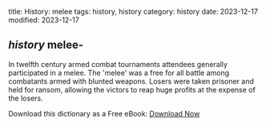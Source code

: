 title: History: melee
tags: history, history
category: history
date: 2023-12-17
modified: 2023-12-17

## _history_  melee-
In twelfth century armed combat tournaments attendees
  generally participated in a melee.  The 'melee' was a free for all
  battle among combatants armed with blunted weapons.  Losers were
  taken prisoner and held for ransom, allowing the victors to reap
  huge profits at the expense of the losers.


Download *this* dictionary as a Free eBook: [Download Now]({static}static/CairnsHistoryDictionary.pdf)

